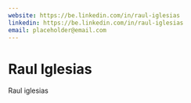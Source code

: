 ```yaml
---
website: https://be.linkedin.com/in/raul-iglesias
linkedin: https://be.linkedin.com/in/raul-iglesias
email: placeholder@email.com
---
```


# Raul Iglesias
Raul iglesias